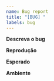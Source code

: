 ```yaml
---
name: Bug report
title: "[BUG] "
labels: bug
---
```


**Descreva o bug**

**Reprodução**

**Esperado**

**Ambiente**
